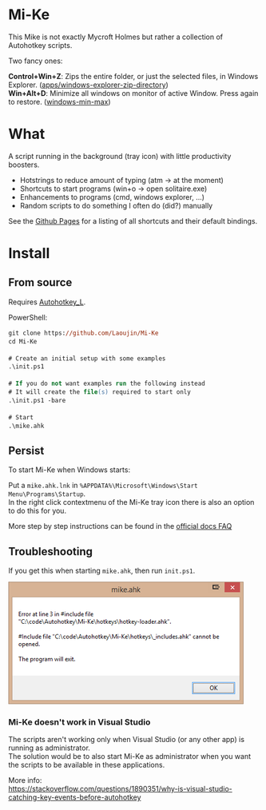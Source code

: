 Mi-Ke
=====
This Mike is not exactly Mycroft Holmes but rather a collection of Autohotkey scripts.

Two fancy ones:

**Control+Win+Z**: Zips the entire folder, or just the selected files, in Windows Explorer.
([apps/windows-explorer-zip-directory](https://github.com/Laoujin/Mi-Ke/blob/master/scripts/apps/windows-explorer-zip-directory.ahk))  
**Win+Alt+D**: Minimize all windows on monitor of active Window. Press again to restore.
([windows-min-max](https://github.com/Laoujin/Mi-Ke/blob/master/scripts/windows-min-max.ahk))  

# What

A script running in the background (tray icon) with little productivity boosters.

- Hotstrings to reduce amount of typing (atm -> at the moment)
- Shortcuts to start programs (win+o -> open solitaire.exe)
- Enhancements to programs (cmd, windows explorer, ...)
- Random scripts to do something I often do (did?) manually

See the [Github Pages](http://laoujin.github.io/Mi-Ke) for a listing of
all shortcuts and their default bindings.



# Install


## From source

Requires [Autohotkey_L](https://autohotkey.com/download).

PowerShell:
```ps
git clone https://github.com/Laoujin/Mi-Ke
cd Mi-Ke

# Create an initial setup with some examples
.\init.ps1

# If you do not want examples run the following instead
# It will create the file(s) required to start only
.\init.ps1 -bare

# Start
.\mike.ahk
```


## Persist

To start Mi-Ke when Windows starts:

Put a `mike.ahk.lnk` in `%APPDATA%\Microsoft\Windows\Start Menu\Programs\Startup`.  
In the right click contextmenu of the Mi-Ke tray icon there is also an option to do this for you.

More step by step instructions can be found
in the [official docs FAQ](https://www.autohotkey.com/docs/FAQ.htm#Startup)


## Troubleshooting

If you get this when starting `mike.ahk`, then run `init.ps1`.

![](init-not-run.png)

### Mi-Ke doesn't work in Visual Studio

The scripts aren't working only when Visual Studio (or any other app) is running as administrator.  
The solution would be to also start Mi-Ke as administrator when you want the scripts to be available
in these applications.

More info:  
https://stackoverflow.com/questions/1890351/why-is-visual-studio-catching-key-events-before-autohotkey
